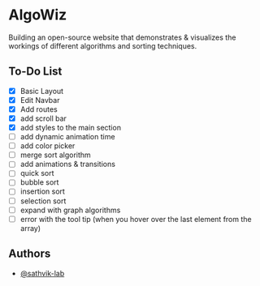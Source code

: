 
# AlgoWiz

Building an open-source website that demonstrates & visualizes the workings of different algorithms and sorting techniques.




## To-Do List

- [x]  Basic Layout
- [x]  Edit Navbar
- [x]  Add routes
- [x]  add scroll bar
- [x]  add styles to the main section
- [ ]  add dynamic animation time
- [ ]  add color picker
- [ ]  merge sort algorithm
- [ ]  add animations & transitions
- [ ]  quick sort
- [ ]  bubble sort
- [ ]  insertion sort
- [ ]  selection sort
- [ ]  expand with graph algorithms
- [ ]  error with the tool tip (when you hover over the last element from the array)

## Authors

- [@sathvik-lab](https://www.github.com/sathvik-lab)


